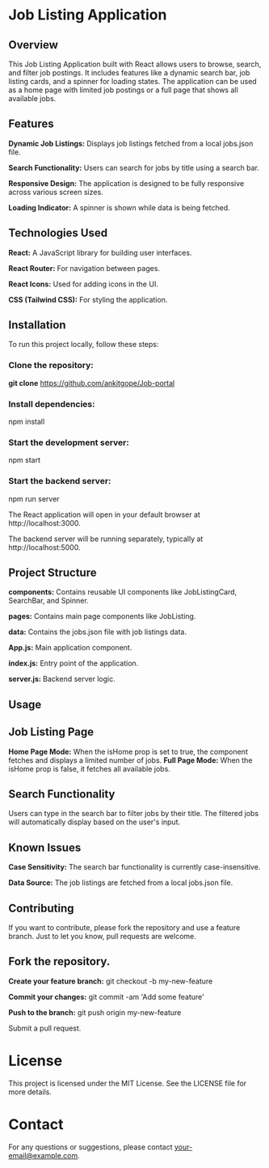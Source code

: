 
# Job Listing Application

## Overview
This Job Listing Application built with React allows users to browse, search, and filter job postings. It includes features like a dynamic search bar, job listing cards, and a spinner for loading states. The application can be used as a home page with limited job postings or a full page that shows all available jobs.

## Features
**Dynamic Job Listings:** Displays job listings fetched from a local jobs.json file.

**Search Functionality:** Users can search for jobs by title using a search bar.

**Responsive Design:** The application is designed to be fully responsive across various screen sizes.

**Loading Indicator:** A spinner is shown while data is being fetched.

## Technologies Used
**React:** A JavaScript library for building user interfaces.

**React Router:** For navigation between pages.

**React Icons:** Used for adding icons in the UI.

**CSS (Tailwind CSS):** For styling the application.


## Installation
To run this project locally, follow these steps:

### Clone the repository:
**git clone** https://github.com/ankitgope/Job-portal

### Install dependencies:
npm install

### Start the development server:
npm start

### Start the backend server:
npm run server

The React application will open in your default browser at http://localhost:3000.

The backend server will be running separately, typically at http://localhost:5000.

## Project Structure

**components:** Contains reusable UI components like JobListingCard, SearchBar, and Spinner.

**pages:** Contains main page components like JobListing.

**data:** Contains the jobs.json file with job listings data.

**App.js:** Main application component.

**index.js:** Entry point of the application.

**server.js:** Backend server logic.

## Usage
## Job Listing Page
**Home Page Mode:** When the isHome prop is set to true, the component fetches and displays a limited number of jobs.
**Full Page Mode:** When the isHome prop is false, it fetches all available jobs.

## Search Functionality
Users can type in the search bar to filter jobs by their title. The filtered jobs will automatically display based on the user's input.

## Known Issues
**Case Sensitivity:** The search bar functionality is currently case-insensitive.

**Data Source:** The job listings are fetched from a local jobs.json file.

## Contributing
If you want to contribute, please fork the repository and use a feature branch. Just to let you know, pull requests are welcome.

## Fork the repository.
**Create your feature branch:** git checkout -b my-new-feature

**Commit your changes:** git commit -am 'Add some feature'

**Push to the branch:** git push origin my-new-feature

Submit a pull request.

# License
This project is licensed under the MIT License. See the LICENSE file for more details.

# Contact
For any questions or suggestions, please contact your-email@example.com.

